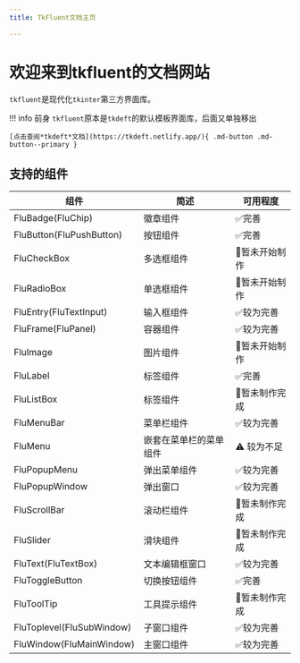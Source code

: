 ```yaml
---
title: TkFluent文档主页

---
```


# 欢迎来到tkfluent的文档网站

`tkfluent`是现代化`tkinter`第三方界面库。

!!! info 前身
    `tkfluent`原本是`tkdeft`的默认模板界面库，后面又单独移出

    [点击查阅*tkdeft*文档](https://tkdeft.netlify.app/){ .md-button .md-button--primary }


## 支持的组件
| 组件                        | 简述          | 可用程度                   |
|---------------------------|-------------|------------------------|
| FluBadge(FluChip)         | 徽章组件        | :white_check_mark:完善   |
| FluButton(FluPushButton)  | 按钮组件        | :white_check_mark:完善   |
| FluCheckBox               | 多选框组件       | :no_entry_sign:暂未开始制作  |
| FluRadioBox               | 单选框组件       | :no_entry_sign:暂未开始制作  |
| FluEntry(FluTextInput)    | 输入框组件       | :white_check_mark:较为完善 |
| FluFrame(FluPanel)        | 容器组件        | :white_check_mark:较为完善 |
| FluImage                  | 图片组件        | :no_entry_sign:暂未开始制作  |
| FluLabel                  | 标签组件        | :white_check_mark:完善   |
| FluListBox                | 标签组件        | :no_entry_sign:暂未制作完成  |
| FluMenuBar                | 菜单栏组件       | :white_check_mark:较为完善 |
| FluMenu                   | 嵌套在菜单栏的菜单组件 | :warning: 较为不足         |
| FluPopupMenu              | 弹出菜单组件      | :white_check_mark:较为完善 |
| FluPopupWindow            | 弹出窗口        | :white_check_mark:较为完善 |
| FluScrollBar              | 滚动栏组件       | :no_entry_sign:暂未制作完成  |
| FluSlider                 | 滑块组件        | :no_entry_sign:暂未制作完成  |
| FluText(FluTextBox)       | 文本编辑框窗口     | :white_check_mark:较为完善 |
| FluToggleButton           | 切换按钮组件      | :white_check_mark:完善   |
| FluToolTip                | 工具提示组件      | :no_entry_sign:暂未制作完成  |
| FluToplevel(FluSubWindow) | 子窗口组件       | :white_check_mark:较为完善 |
| FluWindow(FluMainWindow)  | 主窗口组件       | :white_check_mark:较为完善 |